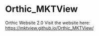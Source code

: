 # Orthic_MKTView
Orthic Website 2.0
Visit the website here: https://mktview.github.io/Orthic_MKTView/

